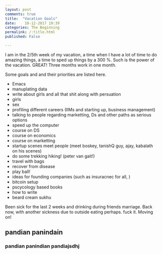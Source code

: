 ```yaml
---
layout: post
comments: true
title:  "Vacation Goals"
date:    18-12-2017 19:39
categories: The Beginning
permalink: /:title.html
published: False

---
```


I am in the 2/5th week of my vacation, a time when I have a lot of time to do amazing things, a time to sped up things by a 300 %. Such is the power of the vacation. GREAT! Three months work in one month.



Some goals and and their priorities are listed here.

- Emacs
- manuplating data
- write about girls and all that shit along with persuation
- girls
- sex
- profiling different careers (IIMs and starting up, business management)
- talking to people regarding marketting, Ds and other paths as serious options
- speed up the computer
- course on DS
- course on economics
- course on marketting
- startup scenes meet people (meet boskey, tanishQ guy, ajay, kabalath on his scenes)
- do some trekking hiking! (peter van gait!)
- travel with bags
- recover from disease
- play ball!
- ideas for founding companies (such as insuracnec for all, )
- bitcoin setup
- pscycology based books
- how to write
- beard cream sukhu

Been sick for the last 2 weeks and drinking during friends marriage. Back now, with another sickness due to outside eating perhaps. fuck it. Moving on!

## pandian panindain 

### pandian panindian pandiajsdhj


